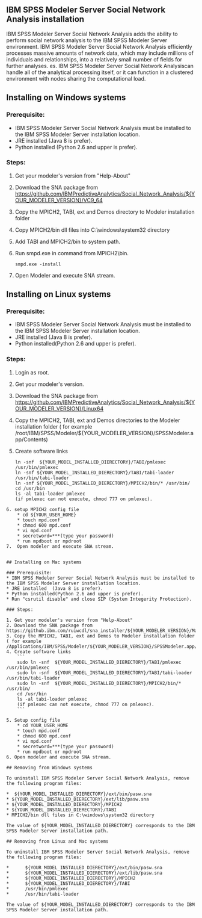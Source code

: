## IBM SPSS Modeler Server Social Network Analysis installation

IBM SPSS Modeler Server Social Network Analysis adds the ability to perform social network analysis to
the IBM SPSS Modeler Server environment. IBM SPSS Modeler Server Social Network Analysis efficiently
processes massive amounts of network data, which may include millions of individuals and relationships,
into a relatively small number of fields for further analyses. es. IBM SPSS Modeler Server Social Network
Analysiscan handle all of the analytical processing itself, or it can function in a clustered environment
with nodes sharing the computational load.  

## Installing on Windows systems
### Prerequisite:
* IBM SPSS Modeler Server Social Network Analysis must be installed to the IBM SPSS Modeler Server installation location.
* JRE installed  (Java 8 is prefer).
* Python installed (Python 2.6 and upper is prefer).

### Steps:
1. Get your modeler's version from "Help-About"
2. Download the SNA package from https://github.com/IBMPredictiveAnalytics/Social_Network_Analysis/${YOUR_MODELER_VERSION}/VC9_64
3. Copy the MPICH2, TABI, ext and Demos directory to Modeler installation folder 
4. Copy MPICH2/bin dll files into C:\windows\system32 directory
5. Add TABI and MPICH2/bin to system path.
6. Run smpd.exe in command from MPICH2\bin.
    ```
    smpd.exe -install
    ```
    
7. Open Modeler and execute SNA stream.   ​

## Installing on Linux systems

### Prerequisite:
* IBM SPSS Modeler Server Social Network Analysis must be installed to the IBM SPSS Modeler Server installation location.
* JRE installed  (Java 8 is prefer).
* Python installed(Python 2.6 and upper is prefer).

### Steps:
1. Login as root.
2. Get your modeler's version.
3. Download the SNA package from https://github.com/IBMPredictiveAnalytics/Social_Network_Analysis/${YOUR_MODELER_VERSION}/Linux64
4. Copy the MPICH2, TABI, ext and Demos directories to the Modeler installation folder ( for example /root/IBM/SPSS/Modeler/${YOUR_MODELER_VERSION}/SPSSModeler.app/Contents)
5. Create software links 
    
    ```
    ln -snf  ${YOUR_MODEL_INSTALLED_DIERECTORY}/TABI/pmlexec /usr/bin/pmlexec
    ln -snf ${YOUR_MODEL_INSTALLED_DIERECTORY}/TABI/tabi-loader /usr/bin/tabi-loader
    ln -snf ${YOUR_MODEL_INSTALLED_DIERECTORY}/MPICH2/bin/* /usr/bin/
    cd /usr/bin
    ls -al tabi-loader pmlexec
    (if pmlexec can not execute, chmod 777 on pmlexec).
```
6. setup MPICH2 config file
    * cd ${YOUR_USER_HOME}
    * touch mpd.conf
    * chmod 600 mpd.conf
    * vi mpd.conf
    * secretword=***(type your password)
    * run mpdboot or mpdroot
7.  Open modeler and execute SNA stream.


## Installing on Mac systems

### Prerequisite:
* IBM SPSS Modeler Server Social Network Analysis must be installed to the IBM SPSS Modeler Server installation location.
* JRE installed  (Java 8 is prefer).
* Python installed(Python 2.6 and upper is prefer).
* Run "csrutil disable" and close SIP (System Integerity Protection).

### Steps:

1. Get your modeler's version from "Help-About"
2. Download the SNA package from https://github.ibm.com/ruiwcdl/sna_installer/${YOUR_MODELER_VERSION}/MacOS64
3. Copy the MPICH2, TABI, ext and Demos to Modeler installation folder ( for example /Applications/IBM/SPSS/Modeler/${YOUR_MODELER_VERSION}/SPSSModeler.app/Contents)
4. Create software links 
    ```
    sudo ln -snf  ${YOUR_MODEL_INSTALLED_DIERECTORY}/TABI/pmlexec /usr/bin/pmlexec
    sudo ln -snf  ${YOUR_MODEL_INSTALLED_DIERECTORY}/TABI/tabi-loader /usr/bin/tabi-loader
    sudo ln -snf  ${YOUR_MODEL_INSTALLED_DIERECTORY}/MPICH2/bin/* /usr/bin/
    cd /usr/bin
    ls -al tabi-loader pmlexec
    (if pmlexec can not execute, chmod 777 on pmlexec).
    ```

5. Setup config file
    * cd YOUR_USER_HOME
    * touch mpd.conf
    * chmod 600 mpd.conf 
    * vi mpd.conf
    * secretword=***(type your password)
    * run mpdboot or mpdroot
6. Open modeler and execute SNA stream.

## Removing from Windows systems

To uninstall IBM SPSS Modeler Server Social Network Analysis, remove the following program files:

*  ${YOUR_MODEL_INSTALLED_DIERECTORY}/ext/bin/pasw.sna
* ${YOUR_MODEL_INSTALLED_DIERECTORY}/ext/lib/pasw.sna
* ${YOUR_MODEL_INSTALLED_DIERECTORY}/MPICH2
* ${YOUR_MODEL_INSTALLED_DIERECTORY}/TABI
* MPICH2/bin dll files in C:\windows\system32 directory

The value of ${YOUR_MODEL_INSTALLED_DIERECTORY} corresponds to the IBM SPSS Modeler Server installation path.

## Removing from Linux and Mac systems

To uninstall IBM SPSS Modeler Server Social Network Analysis, remove the following program files:

* ​     ${YOUR_MODEL_INSTALLED_DIERECTORY}/ext/bin/pasw.sna
* ​     ${YOUR_MODEL_INSTALLED_DIERECTORY}/ext/lib/pasw.sna
* ​     ${YOUR_MODEL_INSTALLED_DIERECTORY}/MPICH2
* ​     ${YOUR_MODEL_INSTALLED_DIERECTORY}/TABI
* ​     /usr/bin/pmlexec
* ​     /usr/bin/tabi-loader

The value of ${YOUR_MODEL_INSTALLED_DIERECTORY} corresponds to the IBM SPSS Modeler Server installation path.